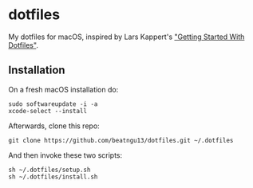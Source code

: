 # dotfiles

My dotfiles for macOS, inspired by Lars Kappert's ["Getting Started With Dotfiles"](https://medium.com/@webprolific/getting-started-with-dotfiles-43c3602fd789).

## Installation

On a fresh macOS installation do:

```
sudo softwareupdate -i -a
xcode-select --install
```

Afterwards, clone this repo:

```
git clone https://github.com/beatngu13/dotfiles.git ~/.dotfiles
```

And then invoke these two scripts:

```
sh ~/.dotfiles/setup.sh
sh ~/.dotfiles/install.sh
```
